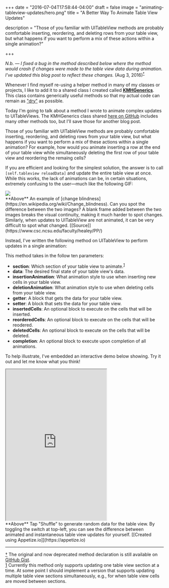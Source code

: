 +++
date = "2016-07-04T17:58:44-04:00"
draft = false
image = "animating-tableview-updates/hero.png"
title = "A Better Way To Animate Table View Updates"

description = "Those of you familiar with UITableView methods are probably comfortable inserting, reordering, and deleting rows from your table view, but what happens if you want to perform a mix of these actions within a single animation?"

+++

_N.b. &mdash; I fixed a bug in the method described below where the method would crash if changes were made to the table view data during animation. I've updated this blog post to reflect these changes._ (Aug 3, 2016)<sup id="ref_2">[&#8224;](#footnote_2)</sup>

Whenever I find myself re-using a helper method in many of my classes or projects, I like to add it to a shared class I created called [**KMHGenerics**](https://github.com/kenmhaggerty/KMHGenerics). This class contains generically useful methods so that my actual code can remain as ["dry"](https://en.wikipedia.org/wiki/Don%27t_repeat_yourself) as possible.

Today I'm going to talk about a method I wrote to animate complex updates to UITableViews. The KMHGenerics class shared [here on GitHub](https://github.com/kenmhaggerty/KMHGenerics) includes many other methods too, but I'll save those for another blog post.

Those of you familiar with UITableView methods are probably comfortable inserting, reordering, and deleting rows from your table view, but what happens if you want to perform a mix of these actions within a single animation? For example, how would you animate inserting a row at the end of your table view while simultaneously deleting the first row of your table view and reordering the remaing cells?

If you are efficient and looking for the simplest solution, the answer is to call `[self.tableview reloadData]` and update the entire table view at once. While this works, the lack of animations can be, in certain situations, extremely confusing to the user&mdash;much like the following GIF:

<div class="figure">
  <img src="/blog/images/animating-tableview-updates/change-blindness.gif">
</div>
<span class="caption">**Above** An example of [change blindness](https://en.wikipedia.org/wiki/Change_blindness). Can you spot the difference between the two images? A blank frame added between the two images breaks the visual continuity, making it much harder to spot changes. Similarly, when updates to UITableView are not animated, it can be very difficult to spot what changed. [[Source]](https://www.csc.ncsu.edu/faculty/healey/PP/)</span>

Instead, I've written the following method on UITableView to perform updates in a single animation:

<script src="https://gist.github.com/kenmhaggerty/85c19898b8e45958cbfe0302f72aefd6.js"></script>

This method takes in the follow ten parameters:

- **section**: Which section of your table view to animate.<sup id="ref_1">[1](#footnote_1)</sup>
- **data**: The desired final state of your table view's data.
- **insertionAnimation**: What animation style to use when inserting new cells in your table view.
- **deletionAnimation**: What animation style to use when deleting cells from your table view.
- **getter**: A block that gets the data for your table view.
- **setter**: A block that sets the data for your table view.
- **insertedCells**: An optional block to execute on the cells that will be inserted.
- **reorderedCells**: An optional block to execute on the cells that will be reodered.
- **deletedCells**: An optional block to execute on the cells that will be deleted.
- **completion**: An optional block to execute upon completion of all animations.

To help illustrate, I've embedded an interactive demo below showing. Try it out and let me know what you think!

<div class="figure">
  <iframe class="figureContent" src="https://appetize.io/embed/qkm9627b77pvrr7rqf831ty84r?device=iphone4s&scale=100&autoplay=true&orientation=portrait&screenOnly=true" width="320px" height="480px" scrolling="no"></iframe>
</div>
<span class="caption">**Above** Tap "Shuffle" to generate random data for the table view. By toggling the switch at top-left, you can see the difference between animated and instantaneous table view updates for yourself. [[Created using Appetize.io]](https://appetize.io)</span>

* * *
<p class="footnotes">
  <a name="footnote_2" href="#ref_2">&#8224;</a> The original and now deprecated method declaration is still available on <a href="https://gist.github.com/kenmhaggerty/9c0124d7684413fec140263a3c435aa9">GitHub Gist</a>.
  <br />
  <a name="footnote_1" href="#ref_1">1</a> Currently this method only supports updating one table view section at a time. At some point I should implement a version that supports updating multiple table view sections simultaneously, e.g., for when table view cells are moved between sections.
</p>
